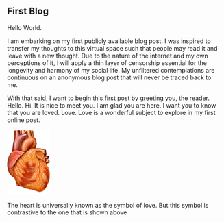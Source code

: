 ## First Blog

Hello World. 

I am embarking on my first publicly available blog post. I was inspired to transfer my thoughts to this virtual space such that people may read it and leave
with a new thought. Due to the nature of the internet and my own perceptions of it, I will apply a thin layer of censorship essential for the longevity and harmony 
of my social life. My unfiltered contemplations are continuous on an anonymous blog post that will never be traced back to me. 

With that said, I want to begin this first post by greeting you, the reader. Hello. Hi. It is nice to meet you. I am glad you are here. I want you to know
that you are loved. Love. Love is a wonderful subject to explore in my first online post. 


<img src="/png/Heart_anterior_exterior_view.png" style="height: 300; width:100px;"/>

The heart is universally known as the symbol of love. But this symbol is contrastive to the one that is shown above 
